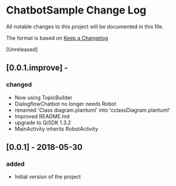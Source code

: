 # ChatbotSample Change Log
All notable changes to this project will be documented in this file.

The format is based on [Keep a Changelog](http://keepachangelog.com/)


[Unreleased]

## [0.0.1.improve] -

### changed
- Now using TopicBuilder
- DialogflowChatbot no longer needs Robot
- renamed 'Class diagram.plantuml' into 'cclassDiagram.plantuml'
- Improved README.md
- upgrade to QiSDK 1.3.2
- MainActivity inherits RobotActivity

## [0.0.1] - 2018-05-30

### added
- Initial version of the project
